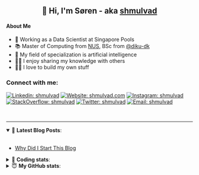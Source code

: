 <h2 align="center">
	👋 Hi, I'm Søren - aka <a href="https://shmulvad.com">shmulvad</a>
</h2>

#### About Me
- 🤖 Working as a Data Scientist at Singapore Pools
- 📚 Master of Computing from [NUS], BSc from [@diku-dk]
- 🧠 My field of specialization is artificial intelligence
- 👨‍🏫 I enjoy sharing my knowledge with others
- 👨‍💻 I love to build my own stuff

### Connect with me:

[![Linkedin: shmulvad](https://img.shields.io/badge/shmulvad-blue?style=flat&logo=Linkedin&logoColor=white)][linkedin]
[![Website: shmulvad.com](https://img.shields.io/badge/shmulvad.com-47CCCC?&style=flat&logo=Google-Chrome&logoColor=white)][website]
[![Instagram: shmulvad](https://img.shields.io/badge/-@shmulvad-purple?style=flat&logo=Instagram&logoColor=white)][instagram]
[![StackOverflow: shmulvad](https://img.shields.io/badge/shmulvad-FE7A16?style=flat&logo=stack-overflow&logoColor=white)][stackOverflow]
[![Twitter: shmulvad](https://img.shields.io/badge/@shmulvad-1ca0f1?style=flat&logo=twitter&logoColor=white)][twitter]
[![Email: shmulvad](https://img.shields.io/badge/shmulvad-D14836?style=flat&logo=gmail&logoColor=white)][mail]

<br />

---

<details open>
 <summary>📕 <b>Latest Blog Posts</b>: </summary>

<br>

<!-- BLOG-POST-LIST:START -->
- [Why Did I Start This Blog](https://shmulvad.com/blog/why-did-start-this-blog)
<!-- BLOG-POST-LIST:END -->

</details>

<!-- --- -->

<details>
 <summary>🤖 <b>Coding stats</b>: </summary>

<br>

NOTE: Doesn't track coding at work or work done in environments such as Jupyter Notebooks.

<!--START_SECTION:waka-->
![Code Time](http://img.shields.io/badge/Code%20Time-2%2C034%20hrs%2053%20mins-blue)

**I'm a Night 🦉** 

```text
🌞 Morning                492 commits         ██░░░░░░░░░░░░░░░░░░░░░░░   09.03 % 
🌆 Daytime                1403 commits        ██████░░░░░░░░░░░░░░░░░░░   25.75 % 
🌃 Evening                2284 commits        ██████████░░░░░░░░░░░░░░░   41.92 % 
🌙 Night                  1269 commits        ██████░░░░░░░░░░░░░░░░░░░   23.29 % 
```


📊 **This Week I Spent My Time On** 

```text
💬 Programming Languages: 
Python                   3 hrs 32 mins       ██████████████░░░░░░░░░░░   56.11 % 
Markdown                 1 hr 11 mins        █████░░░░░░░░░░░░░░░░░░░░   18.88 % 
Other                    36 mins             ██░░░░░░░░░░░░░░░░░░░░░░░   09.65 % 
HTML                     27 mins             ██░░░░░░░░░░░░░░░░░░░░░░░   07.15 % 
Text                     14 mins             █░░░░░░░░░░░░░░░░░░░░░░░░   03.95 % 

🔥 Editors: 
VS Code                  5 hrs 28 mins       ██████████████████████░░░   86.69 % 
Zsh                      36 mins             ██░░░░░░░░░░░░░░░░░░░░░░░   09.65 % 
Sublime Text             13 mins             █░░░░░░░░░░░░░░░░░░░░░░░░   03.66 % 

🐱‍💻 Projects: 
overvaagning-admin       2 hrs 51 mins       ███████████░░░░░░░░░░░░░░   45.30 % 
econ_model_src           1 hr 55 mins        ████████░░░░░░░░░░░░░░░░░   30.40 % 
Unknown Project          1 hr 16 mins        █████░░░░░░░░░░░░░░░░░░░░   20.08 % 
econ_model_src2          11 mins             █░░░░░░░░░░░░░░░░░░░░░░░░   03.16 % 
Terminal                 2 mins              ░░░░░░░░░░░░░░░░░░░░░░░░░   00.73 % 
```


 Last Updated on 25/07/2023 18:40:27 UTC
<!--END_SECTION:waka-->

</details>

<!-- --- -->

<details>
 <summary>😇 <b>My GitHub stats</b>: </summary>

<br>

<img align="left" alt="shmulvad's Github Stats" src="https://github-readme-stats.vercel.app/api?username=shmulvad&show_icons=true&hide_border=true" />

</details>



[website]: https://shmulvad.com
[twitter]: https://twitter.com/shmulvad
[linkedin]: https://linkedin.com/in/shmulvad
[instagram]: https://instagram.com/shmulvad
[stackOverflow]: https://stackoverflow.com/users/9248793/shmulvad
[mail]: mailto:shmulvad@gmail.com
[@diku-dk]: https://github.com/diku-dk
[github]: https://github.com/shmulvad
[NUS]: https://www.nus.edu.sg